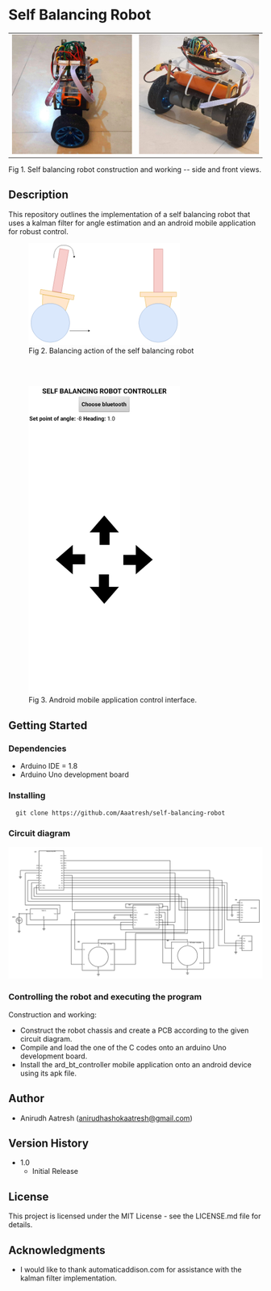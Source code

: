 # Self Balancing Robot

<table>
  <tr>
    <td>  <img src="./images/side_view.jpg" width="300"/> </td>
    <td>  <img src="./images/front_view.jpg" width="300"/> </td>
  </tr>
</table>
Fig 1. Self balancing robot construction and working -- side and front views.


## Description
This repository outlines the implementation of a self balancing robot that uses a kalman filter for angle estimation and an android mobile application for robust control.

<figure>
    <img src="./images/tilt_sbr.png" width="300"/>
    <figcaption>Fig 2. Balancing action of the self balancing robot</figcaption>
</figure>
<br><br>
<figure>
    <img src="./images/app_controller.jpeg" width="300"/>
    <figcaption>Fig 3. Android mobile application control interface.</figcaption>
</figure>

## Getting Started

### Dependencies
* Arduino IDE = 1.8
* Arduino Uno development board

### Installing
```
  git clone https://github.com/Aaatresh/self-balancing-robot
```

### Circuit diagram
<img src="./circuit_diagram/self-balancing-robot-ckt.png" width="1100"/>

### Controlling the robot and executing the program

Construction and working:
* Construct the robot chassis and create a PCB according to the given circuit diagram.
* Compile and load the one of the C codes onto an arduino Uno development board.
* Install the ard_bt_controller mobile application onto an android device using its apk file.

## Author
* Anirudh Aatresh ([anirudhashokaatresh@gmail.com](mailto:anirudhashokaatresh@gmail.com))

## Version History
* 1.0
    * Initial Release

## License
This project is licensed under the MIT License - see the LICENSE.md file for details.

## Acknowledgments
* I would like to thank automaticaddison.com for assistance with the kalman filter implementation.
